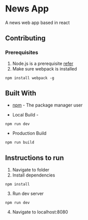 # News App
A news web app based in react


## Contributing
### Prerequisites
1. Node.js is a prerequisite [refer](https://nodejs.org/en/)
2. Make sure webpack is installed
```
npm install webpack -g
```

## Built With
*  [npm](https://docs.npmjs.com/misc/registry) - The package manager user

* Local Build -
```
npm run dev
```

* Production Build
```
npm run build
```

## Instructions to run
1. Navigate to folder
2. Install dependencies
```
npm install
```
3. Run dev server
```
npm run dev
```
4. Navigate to localhost:8080
